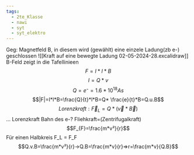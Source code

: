 ```yaml
---
tags:
  - 2te_Klasse
  - nawi
  - syt
  - syt_elektro
---
```

Geg: Magnetfeld B, in diesem wird (gewählt) eine einzele Ladung(zb e-) geschlossen
![[Kraft auf eine bewegte Ladung 02-05-2024-28.excalidraw]]
B-Feld zeigt in die Tafellinieen
$$F=I*l*B$$
$$I=Q*v$$$$Q=e⁻=1.6*10^{18}As$$
$$|F|=I*l*B=\frac{Q}{t}*l*B=Q* \frac{e}{t}*B=Q.u.B$$
$$Lorenzkraft: \vec{F}_{L}=Q*(\vec{v}*\vec{B})$$ ... Lorenzkraft
Bahn des e-?
Fliehkraft=(Zentrifugalkraft)
$$F_{F}=\frac{m*v²}{r}$$
Für einen Halbkreis F_L = F_F
$$Q.v.B=\frac{m*v²}{r}→Q.B=\frac{m*v}{r}⇒r=\frac{m*v}{Q.B}$$
